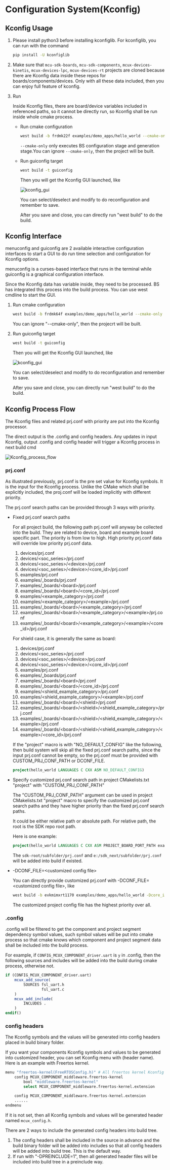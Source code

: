 # Configuration System(Kconfig)

## Kconfig Usage

1. Please install python3 before installing kconfiglib. For kconfiglib, you can run with the command

   ```bash
   pip install -U kconfiglib
   ```
2. Make sure that `mcu-sdk-boards`, `mcu-sdk-components`, `mcux-devices-kinetis`, `mcux-devices-lpc`, `mcux-devices-rt` projects are cloned because there are Kconfig data inside these repos for boards/components/devices. Only with all these data included, then you can enjoy full feature of kconfig.

3. Run

   Inside Kconfig files, there are board/device variables included in referenced paths, so it cannot be directly run, so Kconfig shall be run inside whole cmake process.

    - Run cmake configuration

      ```bash
      west build -b frdmk22f examples/demo_apps/hello_world --cmake-only
      ```

      `--cmake-only` only executes BS configuration stage and generation stage.You can ignore `--cmake-only`, then the project will be built.
    - Run guiconfig target

      ```bash
      west build -t guiconfig
      ```

      Then you will get the Kconfig GUI launched, like

      ![kconfig_gui](./_doc/kconfig_gui.png)

      You can select/deselect and modify to do reconfiguration and remember to save.

      After you save and close, you can directly run "west build" to do the build.

## Kconfig Interface

menuconfig and guiconfig are 2 available interactive configuration interfaces to start a GUI to do run time selection and configuration for Kconfig options.

menuconfig is a curses-based interface that runs in the terminal while guiconfig is a graphical configuration interface.

Since the Kconfig data has variable inside, they need to be processed. BS has integrated this process into the build process. You can use west cmdline to start the GUI.

1. Run cmake configuration

   ```bash
   west build -b frdmk64f examples/demo_apps/hello_world --cmake-only
   ```

   You can ignore "--cmake-only", then the projecrt will be built.
2. Run guiconfig target

   ```bash
   west build -t guiconfig
   ```

   Then you will get the Kconfig GUI launched, like

   ![kconfig_gui](./_doc/kconfig_gui.png)

   You can select/deselect and modify to do reconfiguration and remember to save.

   After you save and close, you can directly run "west build" to do the build.

## Kconfig Process Flow

The Kconfig files and related prj.conf with priority are put into the Kconfig processor.

The direct output is the .config and config headers. Any updates in input Kconfig, output .config and config header will trigger a Kconfig process in next build cmd

![Kconfig_process_flow](./_doc/Kconfig_process_flow.PNG)

### prj.conf

As illustrated previously, prj.conf is the pre set value for Kconfig symbols. It is the input for the Kconfig process. Unlike the CMake which shall be explicitly included, the proj.conf will be loaded implicitly with different priority.

The prj.conf search paths can be provided through 3 ways with priority.

- Fixed prj.conf search paths

  For all project build, the following path prj.conf will anyway be collected into the build. They are related to device, board and example board specific part. The priority is from low to high. High priority prj.conf data will override low priority prj.conf data.
   1. devices/prj.conf
   2. devices/\<soc_series>/prj.conf
   3. devices/\<soc_series>/\<device>/prj.conf
   4. devices/\<soc_series>/\<device>/\<core_id>/prj.conf
   5. examples/prj.conf
   6. examples/_boards/prj.conf
   7. examples/_boards/\<board>/prj.conf
   8. examples/_boards/\<board>/\<core_id>/prj.conf
   9. examples/\<example_category>/prj.conf
   10. examples/\<example_category>/\<example\>/prj.conf
   11. examples/_boards/\<board>/\<example_category>/prj.conf
   12. examples/_boards/\<board>/\<example_category>/\<example>/prj.conf
   13. examples/_boards/\<board>/\<example_category>/\<example>/\<core_id>/prj.conf

  For shield case, it is generally the same as board:

   1. devices/prj.conf
   2. devices/\<soc_series>/prj.conf
   3. devices/\<soc_series>/\<device>/prj.conf
   4. devices/\<soc_series>/\<device>/\<core_id>/prj.conf
   5. examples/prj.conf
   6. examples/_boards/prj.conf
   7. examples/_boards/\<board>/prj.conf
   8. examples/_boards/\<board>/\<core_id>/prj.conf
   9. examples/\<shield_example_category>/prj.conf
   10. examples/\<shield_example_category>/\<example\>/prj.conf
   11. examples/_boards/\<board>/\<shield>/prj.conf
   12. examples/_boards/\<board>/\<shield>/\<shield_example_category>/prj.conf
   13. examples/_boards/\<board>/\<shield>/\<shield_example_category>/\<example>/prj.conf
   14. examples/_boards/\<board>/\<shield>/\<shield_example_category>/\<example>/\<core_id>/prj.conf

  If the "project" macro is with "NO_DEFAULT_CONFIG" like the following, then build system will skip all the fixed prj.conf search paths, since the input prj.conf cannot be empty, so the prj.conf must be provided with CUSTOM_PRJ_CONF_PATH or DCONF_FILE.

  ```cmake
  project(hello_world LANGUAGES C CXX ASM NO_DEFAULT_CONFIG)
  ```

- Specify customized prj.conf search path in project CMakelists.txt "project" with "CUSTOM_PRJ_CONF_PATH"

  The "CUSTOM_PRJ_CONF_PATH" argument can be used in project CMakelists.txt "project" macro to specify the customized prj.conf search paths and they have higher priority than the fixed prj.conf search paths.

  It could be either relative path or absolute path. For relative path, the root is the SDK repo root path.

  Here is one example:

  ```cmake
  project(hello_world LANGUAGES C CXX ASM PROJECT_BOARD_PORT_PATH examples/_boards/${board}/demo_apps/hello_world CUSTOM_PRJ_CONF_PATH subfolder e:/sdk_next/subfolder)
  ```

  The `sdk-root/subfolder/prj.conf` and `e:/sdk_next/subfolder/prj.conf` will be added into build if existed.

- -DCONF_FILE=\<customized config file>

  You can directly provide customized prj.conf with -DCONF_FILE=\<customized config file>, like

  ```bash
  west build -b evkmimxrt1170 examples/demo_apps/hello_world -Dcore_id=cm4 -DCONF_FILE=./examples/prj.conf
  ```

  The customized project config file has the highest priority over all.

### .config

.config will be filtered to get the component and project segment dependency symbol values, such symbol values will be put into cmake process so that cmake knows which component and project segment data shall be included into the build process.

For example, if `CONFIG_MCUX_COMPONENT_driver.uart` is `y` in .config, then the following sources and includes will be added into the build during cmake process, otherwise not.

```cmake
if (CONFIG_MCUX_COMPONENT_driver.uart)
    mcux_add_source(
        SOURCES fsl_uart.h 
                fsl_uart.c
    )
    mcux_add_include(
        INCLUDES .
    )
endif()
```

### config headers

The Kconfig symbols and the values will be generated into config headers placed in build binary folder.

If you want your components Kconfig symbols and values to be generated into customized header, you can set Kconfig menu with (header name). Here is an example with Freertos kernel.

```bash
menu "freertos-kernel(FreeRTOSConfig.h)" # All freertos kernel Kconfig symbols and values will be generated into FreeRTOSConfig.h
    config MCUX_COMPONENT_middleware.freertos-kernel
        bool "middleware.freertos-kernel"
        select MCUX_COMPONENT_middleware.freertos-kernel.extension

    config MCUX_COMPONENT_middleware.freertos-kernel.extension
    ......
endmenu
```

If it is not set, then all Kconfig symbols and values will be generated header named `mcux_config.h`.

There are 2 ways to include the generated config headers into build tree.

1. The config headers shall be included in the source in advance and the build binary folder will be added into includes so that all config headers will be added into build tree. This is the default way.
2. If run with "-DPREINCLUDE=1", then all generated header files will be included into build tree in a preinclude way.